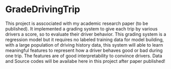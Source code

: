 # GradeDrivingTrip
This project is asscociated with my academic research paper (to be published).
It implemented a grading system to give each trip by various drivers a score, so to evaluate their driver behavior.
This grading system is a regression model but it requires no labeled training data for model building, with a large population
of driving history data, this system will able to learn meaningful features to represent how a driver behaves good or bad during
one trip. The features are of good interpretability to convince drivers.
Data and Source codes will be availabe here in this project after paper published!
